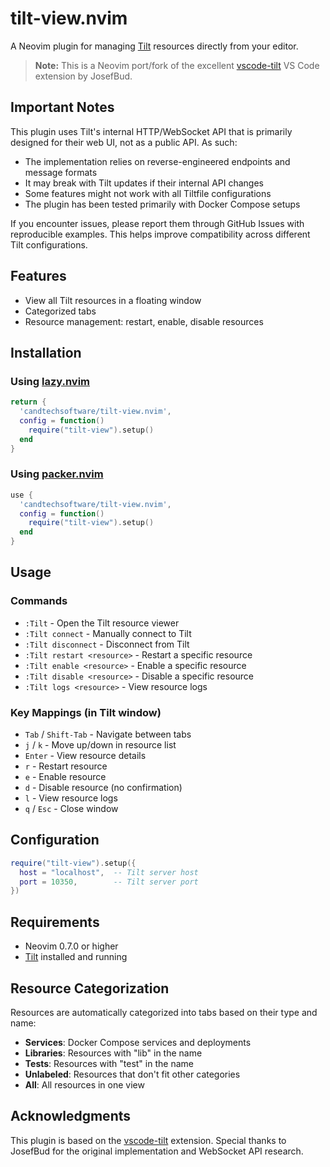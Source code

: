 # tilt-view.nvim

A Neovim plugin for managing [Tilt](https://tilt.dev) resources directly from your editor.

> **Note:** This is a Neovim port/fork of the excellent [vscode-tilt](https://github.com/JosefBud/vscode-tilt) VS Code extension by JosefBud.

## Important Notes

This plugin uses Tilt's internal HTTP/WebSocket API that is primarily designed for their web UI, not as a public API. As such:

- The implementation relies on reverse-engineered endpoints and message formats
- It may break with Tilt updates if their internal API changes
- Some features might not work with all Tiltfile configurations
- The plugin has been tested primarily with Docker Compose setups

If you encounter issues, please report them through GitHub Issues with reproducible examples. This helps improve compatibility across different Tilt configurations.

## Features
- View all Tilt resources in a floating window
- Categorized tabs
- Resource management: restart, enable, disable resources

## Installation

### Using [lazy.nvim](https://github.com/folke/lazy.nvim)

```lua
return {
  'candtechsoftware/tilt-view.nvim',
  config = function()
    require("tilt-view").setup()
  end
}
```

### Using [packer.nvim](https://github.com/wbthomason/packer.nvim)

```lua
use {
  'candtechsoftware/tilt-view.nvim',
  config = function()
    require("tilt-view").setup()
  end
}
```

## Usage

### Commands

- `:Tilt` - Open the Tilt resource viewer
- `:Tilt connect` - Manually connect to Tilt
- `:Tilt disconnect` - Disconnect from Tilt
- `:Tilt restart <resource>` - Restart a specific resource
- `:Tilt enable <resource>` - Enable a specific resource
- `:Tilt disable <resource>` - Disable a specific resource
- `:Tilt logs <resource>` - View resource logs

### Key Mappings (in Tilt window)

- `Tab` / `Shift-Tab` - Navigate between tabs
- `j` / `k` - Move up/down in resource list
- `Enter` - View resource details
- `r` - Restart resource
- `e` - Enable resource
- `d` - Disable resource (no confirmation)
- `l` - View resource logs
- `q` / `Esc` - Close window

## Configuration

```lua
require("tilt-view").setup({
  host = "localhost",  -- Tilt server host
  port = 10350,        -- Tilt server port
})
```

## Requirements

- Neovim 0.7.0 or higher
- [Tilt](https://tilt.dev) installed and running

## Resource Categorization

Resources are automatically categorized into tabs based on their type and name:
- **Services**: Docker Compose services and deployments
- **Libraries**: Resources with "lib" in the name
- **Tests**: Resources with "test" in the name
- **Unlabeled**: Resources that don't fit other categories
- **All**: All resources in one view

## Acknowledgments
This plugin is based on the [vscode-tilt](https://github.com/JosefBud/vscode-tilt) extension. Special thanks to JosefBud for the original implementation and WebSocket API research.

